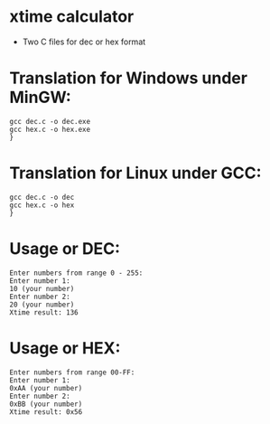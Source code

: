 # xtime calculator
* Two C files for dec or hex format
# Translation for Windows under MinGW:
```
gcc dec.c -o dec.exe
gcc hex.c -o hex.exe
}
```
# Translation for Linux under GCC:
```
gcc dec.c -o dec
gcc hex.c -o hex
}
```
# Usage or DEC:
```
Enter numbers from range 0 - 255:
Enter number 1:
10 (your number) 
Enter number 2:
20 (your number)
Xtime result: 136
```
# Usage or HEX:
```
Enter numbers from range 00-FF:
Enter number 1:
0xAA (your number)
Enter number 2:
0xBB (your number)
Xtime result: 0x56
```
